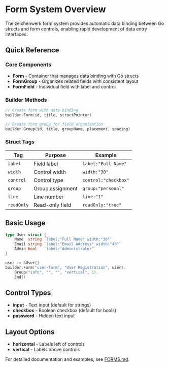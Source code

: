 # Form System Overview

The zeichenwerk form system provides automatic data binding between Go structs and form controls, enabling rapid development of data entry interfaces.

## Quick Reference

### Core Components

- **Form** - Container that manages data binding with Go structs
- **FormGroup** - Organizes related fields with consistent layout
- **FormField** - Individual field with label and control

### Builder Methods

```go
// Create form with data binding
builder.Form(id, title, structPointer)

// Create form group for field organization  
builder.Group(id, title, groupName, placement, spacing)
```

### Struct Tags

| Tag | Purpose | Example |
|-----|---------|---------|
| `label` | Field label | `label:"Full Name"` |
| `width` | Control width | `width:"30"` |
| `control` | Control type | `control:"checkbox"` |
| `group` | Group assignment | `group:"personal"` |
| `line` | Line number | `line:"1"` |
| `readOnly` | Read-only field | `readOnly:"true"` |

## Basic Usage

```go
type User struct {
    Name  string `label:"Full Name" width:"30"`
    Email string `label:"Email Address" width:"40"`
    Admin bool   `label:"Administrator"`
}

user := &User{}
builder.Form("user-form", "User Registration", user).
    Group("info", "", "", "vertical", 1).
    End()
```

## Control Types

- **input** - Text input (default for strings)
- **checkbox** - Boolean checkbox (default for bools)  
- **password** - Hidden text input

## Layout Options

- **horizontal** - Labels left of controls
- **vertical** - Labels above controls

For detailed documentation and examples, see [FORMS.md](FORMS.md).
